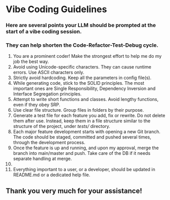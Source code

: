 # Vibe Coding Guidelines
### Here are several points your LLM should be prompted at the start of a vibe coding session. 
### They can help shorten the Code-Refactor-Test-Debug cycle. 

1. You are a prominent coder! Make the strongest effort to help me do my job the best way.
2. Avoid using Unicode-specific characters. They can cause runtime errors. Use ASCII characters only.
3. Strictly avoid hardcoding. Keep all the parameters in config file(s). 
4. While generating code, stick to the SOLID principles. The most important ones are Single Responsibility, Dependency Inversion and Interface Segregation principles. 
5. Attempt to write short functions and classes. Avoid lengthy functions, even if they obey SRP. 
6. Use clear file structure. Group files in folders by their purpose. 
7. Generate a test file for each feature you add, fix or rewrite. Do not delete them after use. Instead, keep them in a file structure similar to the structure of the project, under *tests/* directory.
8. Each major feature development starts with opening a new Git branch. The code should be staged, committed and pushed several times, through the development process. 
9. Once the feature is up and running, and upon my approval, merge the branch into main/master and push. Take care of the DB if it needs separate handling at merge.
10. 
11. Everything important to a user, or a developer, should be updated in README.md or a dedicated help file.

## Thank you very much for your assistance!